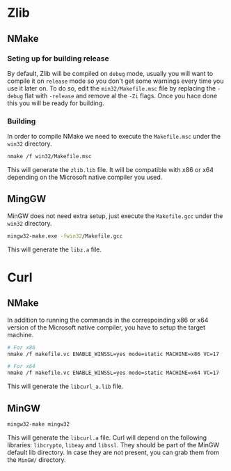 # Zlib

## NMake

### Seting up for building release

By default, Zlib will be compiled on `debug` mode, usually you will want to compile it on `release` mode so you don't get some warnings every time you use it later on. To do so, edit the `min32/Makefile.msc` file by replacing the `-debug` flat with `-release` and remove al the `-Zi` flags. Once you hace done this you will be ready for building.

### Building

In order to compile NMake we need to execute the `Makefile.msc` under the `win32` directory.

```bash
nmake /f win32/Makefile.msc
```

This will generate the `zlib.lib` file. It will be compatible with x86 or x64 depending on the Microsoft native compiler you used. 

## MingGW

MinGW does not need extra setup, just execute the `Makefile.gcc` under the `win32` directory.

```bash
mingw32-make.exe -fwin32/Makefile.gcc
```

This will generate the `libz.a` file.

# Curl

## NMake

In addition to running the commands in the correspoinding x86 or x64 version of the Microsoft native compiler, you have to setup the target machine.

```bash
# For x86
nmake /f makefile.vc ENABLE_WINSSL=yes mode=static MACHINE=x86 VC=17
```

```bash
# For x64
nmake /f makefile.vc ENABLE_WINSSL=yes mode=static MACHINE=x64 VC=17
```

This will generate the `libcurl_a.lib` file.

## MinGW

```bash
mingw32-make mingw32
```

This will generate the `libcurl.a` file. Curl will depend on the following libraries: `libcrypto`, `libeay` and `libssl`. They should be part of the MinGW default lib directory. In case they are not present, you can grab them from the `MinGW/` directory.
